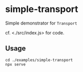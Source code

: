 # simple-transport

Simple demonstrator for `Transport`

cf. <./src/index.js> for code.

## Usage

```
cd ./examples/simple-transport
npx serve
```


